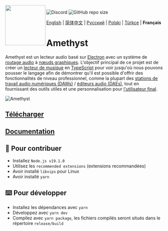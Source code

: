 <img align="left" src="https://github.com/Geoxor/Amethyst/blob/master/assets/icon.png?raw=true" width="128">

![Discord](https://img.shields.io/discord/385387666415550474?label=Discord&logo=discord&style=flat)
![GitHub repo size](https://img.shields.io/github/repo-size/geoxor/amethyst?label=Size)

[English](./README.md) | [简体中文](./README-zh.md) | [Русский](./README-ru.md) | [Polski](./README-pl.md) | [Türkçe](./README-tr.md) | **Français**

# Amethyst

Amethyst est un lecteur audio basé sur [Electron](https://electronjs.org/) avec un système de [routage audio](https://en.wikipedia.org/wiki/Audio_signal_flow) à [nœuds graphiques](https://en.wikipedia.org/wiki/Node_graph_architecture). L'objectif principal de ce projet est de créer un [lecteur de musique](https://en.wikipedia.org/wiki/Media_player_software) en [TypeScript](https://www.typescriptlang.org/) pour voir jusqu'où nous pouvons pousser le langage afin de démontrer qu'il est possible d'offrir des fonctionnalités de niveau professionnel, comme la plupart des [stations de travail audio numériques (DAWs)](https://fr.wikipedia.org/wiki/Station_audionum%C3%A9rique) / [éditeurs audio (DAEs)](https://en.wikipedia.org/wiki/Audio_editing_software), tout en fournissant des outils utiles et une personnalisation pour [l'utilisateur final](https://en.wikipedia.org/wiki/End_user).

![Amethyst](https://github.com/user-attachments/assets/a5656d1e-1327-4dec-b312-fb30db290b42)

## [Télécharger](https://amethyst.pages.dev/installation/package_managers.html)

## [Documentation](https://amethyst.pages.dev/introduction.html)

## 📝 Pour contribuer

- Installez `Node.js v19.1.0`
- Utilisez les `recommended extensions` (extensions recommandées)
- Avoir installé `libvips` pour Linux
- Avoir installé `yarn`

## ⌨️ Pour développer

- Installez les dépendances avec `yarn`
- Développez avec `yarn dev`
- Compilez avec `yarn package`, les fichiers compilés seront situés dans le répertoire `release/build`
